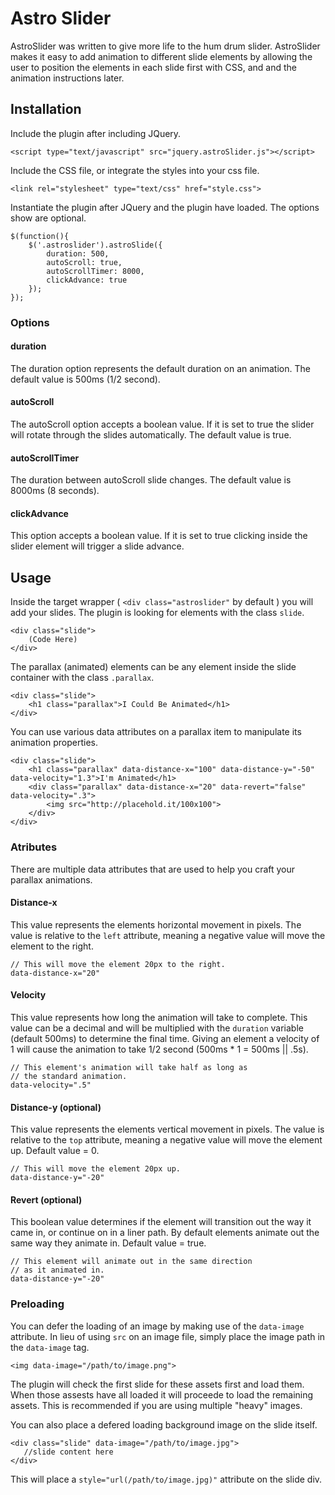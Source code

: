 # Astro Slider
AstroSlider was written to give more life to the hum drum slider. AstroSlider makes it easy to add animation to different slide elements by allowing the user to position the elements in each slide first with CSS, and and the animation instructions later. 

## Installation
Include the plugin after including JQuery.

`<script type="text/javascript" src="jquery.astroSlider.js"></script>`

Include the CSS file, or integrate the styles into your css file.

`<link rel="stylesheet" type="text/css" href="style.css">`

Instantiate the plugin after JQuery and the plugin have loaded. The options show are optional.

    $(function(){
		$('.astroslider').astroSlide({
			duration: 500,
			autoScroll: true,
			autoScrollTimer: 8000,
			clickAdvance: true
		});
	});
	
### Options
#### duration
The duration option represents the default duration on an animation. The default value is 500ms (1/2 second).

#### autoScroll
The autoScroll option accepts a boolean value. If it is set to true the slider will rotate through the slides automatically. The default value is true.

#### autoScrollTimer
The duration between autoScroll slide changes. The default value is 8000ms (8 seconds).

#### clickAdvance
This option accepts a boolean value. If it is set to true clicking inside the slider element will trigger a slide advance.
	
## Usage
Inside the target wrapper ( `<div class="astroslider"` by default ) you will add your slides. The plugin is looking for elements with the class `slide`.

    <div class="slide">
        (Code Here)
    </div>
    
The parallax (animated) elements can be any element inside the slide container with the class `.parallax`.

    <div class="slide">
        <h1 class="parallax">I Could Be Animated</h1>
    </div>

You can use various data attributes on a parallax item to manipulate its animation properties.

    <div class="slide">
        <h1 class="parallax" data-distance-x="100" data-distance-y="-50" data-velocity="1.3">I'm Animated</h1>
        <div class="parallax" data-distance-x="20" data-revert="false" data-velocity=".3">
            <img src="http://placehold.it/100x100">
        </div>
    </div>

### Atributes
There are multiple data attributes that are used to help you craft your parallax animations.

#### Distance-x
This value represents the elements horizontal movement in pixels. The value is relative to the `left` attribute, meaning a negative value will move the element to the right.

    // This will move the element 20px to the right.
    data-distance-x="20"
    
#### Velocity
This value represents how long the animation will take to complete. This value can be a decimal and will be multiplied with the `duration` variable (default 500ms) to determine the final time. Giving an element a velocity of 1 will cause the animation to take 1/2 second (500ms * 1 = 500ms || .5s).

    // This element's animation will take half as long as
    // the standard animation.
    data-velocity=".5"
    
#### Distance-y (optional)
This value represents the elements vertical movement in pixels. The value is relative to the `top` attribute, meaning a negative value will move the element up. Default value = 0.

    // This will move the element 20px up.
    data-distance-y="-20"
    
#### Revert (optional)
This boolean value determines if the element will transition out the way it came in, or continue on in a liner path. By default elements animate out the same way they animate in. Default value = true.

    // This element will animate out in the same direction
    // as it animated in.
    data-distance-y="-20"

### Preloading
You can defer the loading of an image by making use of the `data-image` attribute. In lieu of using `src` on an image file, simply place the image path in the `data-image` tag.

    <img data-image="/path/to/image.png">
    
The plugin will check the first slide for these assets first and load them. When those assests have all loaded it will proceede to load the remaining assets. This is recommended if you are using multiple "heavy" images.

You can also place a defered loading background image on the slide itself.

    <div class="slide" data-image="/path/to/image.jpg">
       //slide content here
    </div>
    
This will place a `style="url(/path/to/image.jpg)"` attribute on the slide div.


